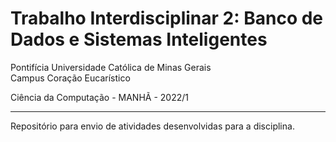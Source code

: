 # Trabalho Interdisciplinar 2: Banco de Dados e Sistemas Inteligentes

Pontifícia Universidade Católica de Minas Gerais <br />
Campus Coração Eucarístico

Ciência da Computação - MANHÃ - 2022/1

---

Repositório para envio de atividades desenvolvidas para a disciplina.
